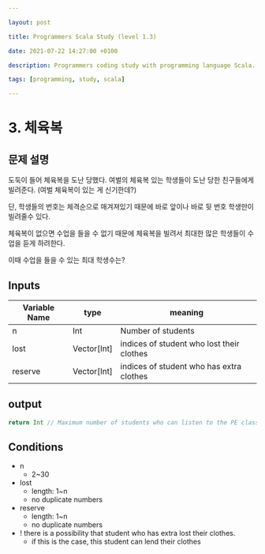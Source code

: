 ```yaml
---

layout: post

title: Programmers Scala Study (level 1.3)

date: 2021-07-22 14:27:00 +0100

description: Programmers coding study with programming language Scala. The difficulty selected is level 1.

tags: [programming, study, scala]

---
```


# 3. 체육복

## 문제 설명

도둑이 들어 체육복을 도난 당했다. 여벌의 체육복 있는 학생들이 도난 당한 친구들에게 빌려준다. (여벌 체육복이 있는 게 신기한데?) 

단, 학생들의 번호는 체격순으로 매겨져있기 때문에 바로 앞이나 바로 뒷 번호 학생만이 빌려줄수 있다.

체육복이 없으면 수업을 들을 수 없기 때문에 체육복을 빌려서 최대한 많은 학생들이 수업을 듣게 하려한다.

이때 수업을 들을 수 있는 최대 학생수는?

 ## Inputs

| Variable Name | type        | meaning                                   |
| ------------- | ----------- | ----------------------------------------- |
| n             | Int         | Number of students                        |
| lost          | Vector[Int] | indices of student who lost their clothes |
| reserve       | Vector[Int] | indices of student who has extra clothes  |

## output

~~~scala
return Int // Maximum number of students who can listen to the PE class
~~~



## Conditions

* n
  * 2~30
* lost
  * length: 1~n 
  * no duplicate numbers
* reserve
  * length: 1~n
  * no duplicate numbers
* ! there is a possibility that student who has extra lost their clothes.
  * if this is the case, this student can lend their clothes